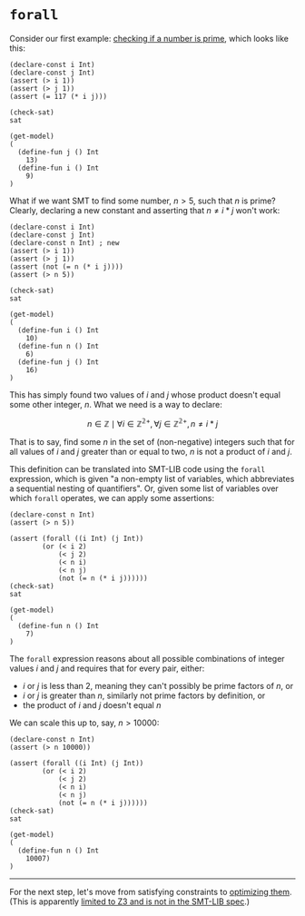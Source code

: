 # `forall`

Consider our first example: [checking if a number is prime](/04%20Example%3A%20Prime%20check.md), which looks like this:

```
(declare-const i Int)
(declare-const j Int)
(assert (> i 1))
(assert (> j 1))
(assert (= 117 (* i j)))

(check-sat)
sat

(get-model)
(
  (define-fun j () Int
    13)
  (define-fun i () Int
    9)
)
```

What if we want SMT to find some number, $n > 5$, such that _n_ is prime? Clearly, declaring a new constant and asserting that $n \ne i*j$ won't work:

```
(declare-const i Int)
(declare-const j Int)
(declare-const n Int) ; new
(assert (> i 1))
(assert (> j 1))
(assert (not (= n (* i j))))
(assert (> n 5))

(check-sat)
sat

(get-model)
(
  (define-fun i () Int
    10)
  (define-fun n () Int
    6)
  (define-fun j () Int
    16)
)
```

This has simply found two values of _i_ and _j_ whose product doesn't equal some other integer, _n_. What we need is a way to declare:

$$
n \in \mathbb{Z} \mid \forall i \in \mathbb{Z^{2+}}, \forall j \in \mathbb{Z^{2+}}, n \ne i*j
$$

That is to say, find some _n_ in the set of (non-negative) integers such that for all values of _i_ and _j_ greater than or equal to two, _n_ is not a product of _i_ and _j_.

This definition can be translated into SMT-LIB code using the `forall` expression, which is given "a non-empty list of variables, which abbreviates a sequential nesting of quantifiers". Or, given some list of variables over which `forall` operates, we can apply some assertions:


```
(declare-const n Int)
(assert (> n 5))

(assert (forall ((i Int) (j Int))
        (or (< i 2)
            (< j 2)
            (< n i)
            (< n j)
            (not (= n (* i j))))))
(check-sat)
sat

(get-model)
(
  (define-fun n () Int
    7)
)
```

The `forall` expression reasons about all possible combinations of integer values _i_ and _j_ and requires that for every pair, either:
* _i_ or _j_ is less than 2, meaning they can't possibly be prime factors of _n_, or
* _i_ or _j_ is greater than _n_, similarly not prime factors by definition, or
* the product of _i_ and _j_ doesn't equal _n_

We can scale this up to, say, $n > 10000$:

```
(declare-const n Int)
(assert (> n 10000))

(assert (forall ((i Int) (j Int))
        (or (< i 2)
            (< j 2)
            (< n i)
            (< n j)
            (not (= n (* i j))))))
(check-sat)
sat

(get-model)
(
  (define-fun n () Int
    10007)
)
```

---

For the next step, let's move from satisfying constraints to [optimizing them](/10%20Optimization.md). (This is apparently [limited to Z3 and is not in the SMT-LIB spec](https://stackoverflow.com/questions/71551539/when-will-the-smt-lib-standard-be-extended-to-include-optimization).)